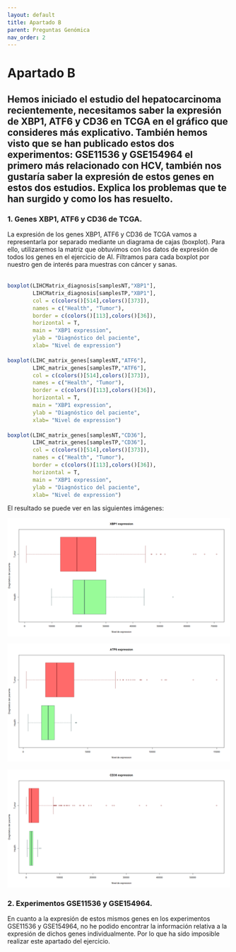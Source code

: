 ```yaml
---
layout: default
title: Apartado B
parent: Preguntas Genómica
nav_order: 2
---
```



# Apartado B

## Hemos iniciado el estudio del hepatocarcinoma recientemente, necesitamos saber la expresión de XBP1, ATF6 y CD36 en TCGA en el gráfico que consideres más explicativo. También hemos visto que se han publicado estos dos experimentos: GSE11536 y GSE154964 el primero más relacionado con HCV, también nos gustaría saber la expresión de estos genes en estos dos estudios. Explica los problemas que te han surgido y como los has resuelto.


### 1. Genes XBP1, ATF6 y CD36 de TCGA.

La expresión de los genes XBP1, ATF6 y CD36 de TCGA vamos a representarla por separado mediante un diagrama de cajas (boxplot). Para ello, utilizaremos la matriz que obtuvimos con los datos de expresión de todos los genes en el ejercicio de AI. Filtramos para cada boxplot por nuestro gen de interés para muestras con cáncer y sanas.

```r

boxplot(LIHCMatrix_diagnosis[samplesNT,"XBP1"],
        LIHCMatrix_diagnosis[samplesTP,"XBP1"],
        col = c(colors()[514],colors()[373]),
        names = c("Health", "Tumor"),
        border = c(colors()[113],colors()[36]),
        horizontal = T,
        main = "XBP1 expression",
        ylab = "Diagnóstico del paciente",
        xlab= "Nivel de expression")

boxplot(LIHC_matrix_genes[samplesNT,"ATF6"],
        LIHC_matrix_genes[samplesTP,"ATF6"],
        col = c(colors()[514],colors()[373]),
        names = c("Health", "Tumor"),
        border = c(colors()[113],colors()[36]),
        horizontal = T,
        main = "XBP1 expression",
        ylab = "Diagnóstico del paciente",
        xlab= "Nivel de expression")

boxplot(LIHC_matrix_genes[samplesNT,"CD36"],
        LIHC_matrix_genes[samplesTP,"CD36"],
        col = c(colors()[514],colors()[373]),
        names = c("Health", "Tumor"),
        border = c(colors()[113],colors()[36]),
        horizontal = T,
        main = "XBP1 expression",
        ylab = "Diagnóstico del paciente",
        xlab= "Nivel de expression")

```

El resultado se puede ver en las siguientes imágenes:

![image](./xbp1.jpg)

![image](./ATF6.jpg)

![image](./cd36.jpg)

### 2. Experimentos GSE11536 y GSE154964.

En cuanto a la expresión de estos mismos genes en los experimentos GSE11536 y GSE154964, no he podido encontrar la información relativa a la expresión de dichos genes individualmente. Por lo que ha sido imposible realizar este apartado del ejercicio.

